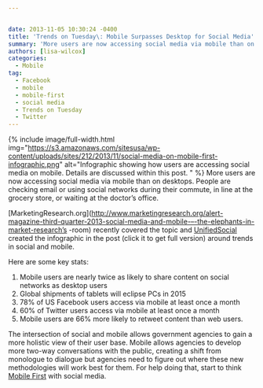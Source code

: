 ```yaml
---


date: 2013-11-05 10:30:24 -0400
title: 'Trends on Tuesday\: Mobile Surpasses Desktop for Social Media'
summary: 'More users are now accessing social media via mobile than on desktops. &nbsp; People are checking email or using social networks during their commute, in line at the grocery store, or waiting at the doctor&amp;#8217;s office.'
authors: [lisa-wilcox]
categories:
  - Mobile
tag:
  - Facebook
  - mobile
  - mobile-first
  - social media
  - Trends on Tuesday
  - Twitter
---
```


{% include image/full-width.html img="https://s3.amazonaws.com/sitesusa/wp-content/uploads/sites/212/2013/11/social-media-on-mobile-first-infographic.png" alt="Infographic showing how users are accessing social media on mobile. Details are discussed within this post. " %}
More users are now accessing social media via mobile than on desktops.  People are checking email or using social networks during their commute, in line at the grocery store, or waiting at the doctor&#8217;s office.

[MarketingResearch.org](http://www.marketingresearch.org/alert-magazine-third-quarter-2013-social-media-and-mobile-–-the-elephants-in-market-research’s -room) recently covered the topic and [UnifiedSocial](http://www.unifiedsocial.com/mobile-social-marketing/) created the infographic in the post (click it to get full version) around trends in social and mobile.

Here are some key stats:

  1. Mobile users are nearly twice as likely to share content on social networks as desktop users
  2. Global shipments of tablets will eclipse PCs in 2015
  3. 78% of US Facebook users access via mobile at least once a month
  4. 60% of Twitter users access via mobile at least once a month
  5. Mobile users are 66% more likely to retweet content than web users.

The intersection of social and mobile allows government agencies to gain a more holistic view of their user base.  Mobile allows agencies to develop more two-way conversations with the public, creating a shift from monologue to dialogue but agencies need to figure out where these new methodologies will work best for them.  For help doing that, start to think [Mobile First](https://digitalgov.sites.usa.gov/2013/09/30/mobile-first/ "Mobile First") with social media.